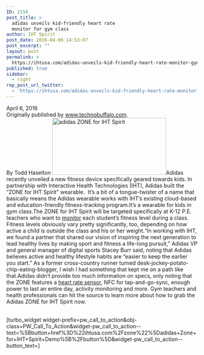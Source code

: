 ```yaml
---
ID: 2156
post_title: >
  adidas unveils kid-friendly heart rate
  monitor for gym class
author: IHT Spirit
post_date: 2016-04-06 14:53:07
post_excerpt: ""
layout: post
permalink: >
  https://ihtusa.com/adidas-unveils-kid-friendly-heart-rate-monitor-gym-class/
published: true
sidebar:
  - right
rop_post_url_twitter:
  - 'https://ihtusa.com/adidas-unveils-kid-friendly-heart-rate-monitor-gym-class/?utm_source=ReviveOldPost&utm_medium=social&utm_campaign=ReviveOldPost'
---
```

<article>April 6, 2016&nbsp;</article><article>Originally published by <a href="http://www.technobuffalo.com/2016/04/06/adidas-unveils-kid-friendly-heart-rate-monitor-for-gym-class/" target="_blank">www.technobuffalo.com</a>.</article><article>By Todd Haselton
<a href="https://ihtusa.com/wp-content/uploads/2016/03/ZONE-500x250-on-White.jpg"><img class="alignleft size-medium wp-image-1637" src="https://ihtusa.com/wp-content/uploads/2016/03/ZONE-500x250-on-White-300x150.jpg" alt="adidas ZONE for IHT Spirit" width="300" height="150"></a>Adidas recently unveiled a new fitness device specifically geared towards kids. In partnership with Interactive Health Technologies (IHT), Adidas built the “ZONE for IHT Spirit” wearable. &nbsp;It’s a bit of a tongue-twister of a name that basically means the Adidas wearable works with IHT’s existing cloud-based and education-friendly fitness-tracking program.<!--more-->It’s a wearable for kids in gym class.The ZONE for IHT Spirit will be targeted specifically at K-12 P.E. teachers who want to&nbsp;<a href="http://rover.ebay.com/rover/13/0/19/DealFrame/DealFrame.cmp?bm=578&amp;BEFID=96392&amp;acode=620&amp;code=620&amp;aon=&amp;crawler_id=445597&amp;dealId=oCXJkmVMYIEovR5JRFw7yA%3D%3D&amp;searchID=&amp;url=http%3A%2F%2Fclickserve.dartsearch.net%2Flink%2Fclick%3Flid%3D92700011395255890%26ds_s_kwgid%3D58700000544234724%26ds_s_inventory_feed_id%3D97700000001434467%26ds_e_product_id%3DL8K84AA%2523ABA%26ci_customer_id%3D1001341%26ci_cse_id%3D1004%26ci_feed_id%3D1005718%26ds_e_product_merchant_id%3D3149668%26ds_e_product_country%3DUS%26ds_e_product_language%3Den%26ds_e_product_channel%3Donline%26ds_url_v%3D2%26ds_dest_url%3Dhttp%3A%2F%2Fstore.hp.com%2Fus%2Fen%2Fpdp%2Fhp-w2082a-20-inch-led-backlit-monitor%253Fjumpid%253Dba_r329_hhocse%2526aoid%253D44661%2526003%253D6663635%2526010%253DL8K84AA%25252523ABA%2526ci_sku%253DL8K84AA%25252523ABA%2526ci_gpa%253D%257Badtype%257D%2526ci_kw%253D%257Bkeyword%257D&amp;DealName=HP%20W2082a%2020-inch%20LED%20Backlit%20Monitor&amp;MerchantID=445597&amp;HasLink=yes&amp;category=0&amp;AR=-1&amp;NG=1&amp;GR=1&amp;ND=1&amp;PN=1&amp;RR=-1&amp;ST=&amp;MN=msnFeed&amp;FPT=SDCF&amp;NDS=1&amp;NMS=1&amp;NDP=1&amp;MRS=&amp;PD=0&amp;brnId=2455&amp;lnkId=8070676&amp;Issdt=160711051243&amp;IsFtr=0&amp;IsSmart=0&amp;dlprc=84.99&amp;SKU=L8K84AA%23ABA" class="vglnk" title="Link added by VigLink" target="_blank">monitor</a> each student’s fitness level during a class. Fitness levels obviously vary pretty significantly, too, depending on how active a child is outside the class and his or her weight.“In working with IHT, we found a partner that shared our vision of inspiring the next generation to lead healthy lives by making sport and fitness a life-long pursuit,” Adidas VP and general manager of digital sports Stacey Burr said, noting that Adidas believes active and healthy lifestyle habits are “easier to keep the earlier you start.” As a former cross-country runner turned desk-jockey-potato-chip-eating-blogger, I wish I had something that kept me on a path like that.Adidas didn’t provide too much information on specs, only noting that the ZONE features a <a href="http://www.nextag.com/goto.jsp?p=67553&amp;aff=y&amp;origin=1101l8nV&amp;clickSource={PUBREF}&amp;url=%2Fnorob%2FClickTracker.jsp%3Fchnl%3Dmain%26tag%3D6460295126" class="vglnk" title="Link added by VigLink" target="_blank">heart rate sensor</a>, NFC for tap-and-go-sync, enough power to last an entire day, activity monitoring and more. Gym teachers and health professionals can hit the source to learn more about how to grab the Adidas ZONE for IHT Spirit now.</article>&nbsp;

[turbo_widget widget-prefix=pw_call_to_action&amp;obj-class=PW_Call_To_Action&amp;widget-pw_call_to_action--text=%5Bbutton+href%3D%22ihtusa.com%2Fzone%22%5Dadidas+Zone+for+IHT+Spirit+Demo%5B%2Fbutton%5D&amp;widget-pw_call_to_action--button_text=]

&nbsp;